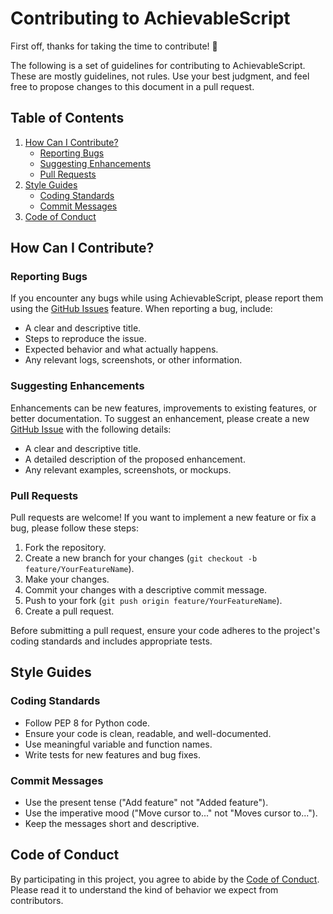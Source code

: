 # Contributing to AchievableScript

First off, thanks for taking the time to contribute! 🎉

The following is a set of guidelines for contributing to AchievableScript. These are mostly guidelines, not rules. Use your best judgment, and feel free to propose changes to this document in a pull request.

## Table of Contents

1. [How Can I Contribute?](#how-can-i-contribute)
    - [Reporting Bugs](#reporting-bugs)
    - [Suggesting Enhancements](#suggesting-enhancements)
    - [Pull Requests](#pull-requests)
2. [Style Guides](#style-guides)
    - [Coding Standards](#coding-standards)
    - [Commit Messages](#commit-messages)
3. [Code of Conduct](#code-of-conduct)

## How Can I Contribute?

### Reporting Bugs

If you encounter any bugs while using AchievableScript, please report them using the [GitHub Issues](https://github.com/TechRuler/AchievableScript/issues) feature. When reporting a bug, include:

- A clear and descriptive title.
- Steps to reproduce the issue.
- Expected behavior and what actually happens.
- Any relevant logs, screenshots, or other information.

### Suggesting Enhancements

Enhancements can be new features, improvements to existing features, or better documentation. To suggest an enhancement, please create a new [GitHub Issue](https://github.com/Techruler/AchievableScript/issues) with the following details:

- A clear and descriptive title.
- A detailed description of the proposed enhancement.
- Any relevant examples, screenshots, or mockups.

### Pull Requests

Pull requests are welcome! If you want to implement a new feature or fix a bug, please follow these steps:

1. Fork the repository.
2. Create a new branch for your changes (`git checkout -b feature/YourFeatureName`).
3. Make your changes.
4. Commit your changes with a descriptive commit message.
5. Push to your fork (`git push origin feature/YourFeatureName`).
6. Create a pull request.

Before submitting a pull request, ensure your code adheres to the project's coding standards and includes appropriate tests.

## Style Guides

### Coding Standards

- Follow PEP 8 for Python code.
- Ensure your code is clean, readable, and well-documented.
- Use meaningful variable and function names.
- Write tests for new features and bug fixes.

### Commit Messages

- Use the present tense ("Add feature" not "Added feature").
- Use the imperative mood ("Move cursor to..." not "Moves cursor to...").
- Keep the messages short and descriptive.

## Code of Conduct

By participating in this project, you agree to abide by the [Code of Conduct](CODE_OF_CONDUCT.md). Please read it to understand the kind of behavior we expect from contributors.
